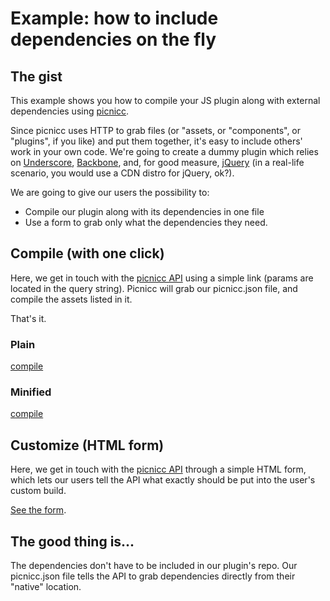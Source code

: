 # Example: how to include dependencies on the fly

## The gist

This example shows you how to compile your JS plugin along with external dependencies using [picnicc](https://picni.cc). 

Since picnicc uses HTTP to grab files (or "assets, or "components", or "plugins", if you like) and put them together, it's easy to include others' work in your own code. We're going to create a dummy plugin which relies on [Underscore](http://underscorejs.org/), [Backbone](http://backbonejs.org/), and, for good measure, [jQuery](http://jquery.com/) (in a real-life scenario, you would use a CDN distro for jQuery, ok?).

We are going to give our users the possibility to:

* Compile our plugin along with its dependencies in one file
* Use a form to grab only what the dependencies they need.

## Compile (with one click)

Here, we get in touch with the [picnicc API](https://picni.cc/api/v1) using a simple link (params are located in the query string). Picnicc will grab our picnicc.json file, and compile the assets listed in it.

That's it.

### Plain
[compile](https://picni.cc/api/v1/build/?username=picnicc&project=simple-dependencies.js&picnicc=https://raw.github.com/picnicc/example.simple-dependencies/gh-pages/picnicc.json&if_success=302)


### Minified
[compile](https://picni.cc/api/v1/build/?username=picnicc&project=simple-dependencies.js&picnicc=https://raw.github.com/picnicc/example.simple-dependencies/gh-pages/picnicc.json&if_success=302&minify=js)

## Customize (HTML form)

Here, we get in touch with the [picnicc API](https://picni.cc/api/v1) through a simple HTML form, which lets our users tell the API what exactly should be put into the user's custom build.

[See the form](http://picnicc.github.io/example.simple-dependencies/customize.html).

## The good thing is...
The dependencies don't have to be included in our plugin's repo. Our picnicc.json file tells the API to grab dependencies directly from their "native" location.





